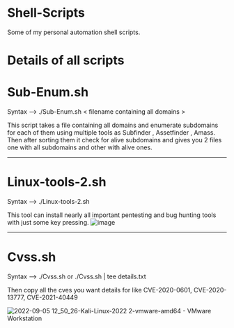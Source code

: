 # Shell-Scripts
Some of my personal automation shell scripts.

# Details of all scripts
# Sub-Enum.sh 
Syntax --> 
./Sub-Enum.sh < filename containing all domains > <Target-name>
  
  This script takes a file containing all domains and enumerate subdomains for each of them using multiple tools as Subfinder , Assetfinder , Amass. Then after sorting them it check for alive subdomains and gives you 2 files one with all subdomains and other with alive ones.
  
----------------------------------------------------------------------------------------
# Linux-tools-2.sh
  Syntax --> 
./Linux-tools-2.sh  
  
 This tool can install nearly all important pentesting and bug hunting tools with just some key pressing.
 ![image](https://user-images.githubusercontent.com/109458091/216826929-83b93597-2b02-431e-9023-15495926762f.png)

----------------------------------------------------------------------------------------
# Cvss.sh  
Syntax --> 
./Cvss.sh  or ./Cvss.sh | tee details.txt

 Then copy all the cves you want details for like CVE-2020-0601, CVE-2020-13777, CVE-2021-40449

![2022-09-05 12_50_26-Kali-Linux-2022 2-vmware-amd64 - VMware Workstation](https://user-images.githubusercontent.com/109458091/190091946-e468b382-c713-46fa-a9f5-3af49bf5975f.png)


